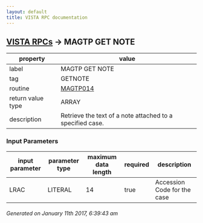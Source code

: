 ```yaml
---
layout: default
title: VISTA RPC documentation
---
```




## [VISTA RPCs](TableOfContent.md) &#8594; MAGTP GET NOTE 

 property | value 
--- | --- 
 label | MAGTP GET NOTE
 tag | GETNOTE
 routine | [MAGTP014](http://code.osehra.org/dox/Routine_MAGTP014_source.html)
 return value type | ARRAY
 description | Retrieve the text of a note attached to a specified case.

### Input Parameters

| input parameter | parameter type | maximum data length | required | description | 
| --- | --- | --- | --- | --- | 
| LRAC | LITERAL | 14 | true | Accession Code for the case | 




 ###### Generated on January 11th 2017, 6:39:43 am